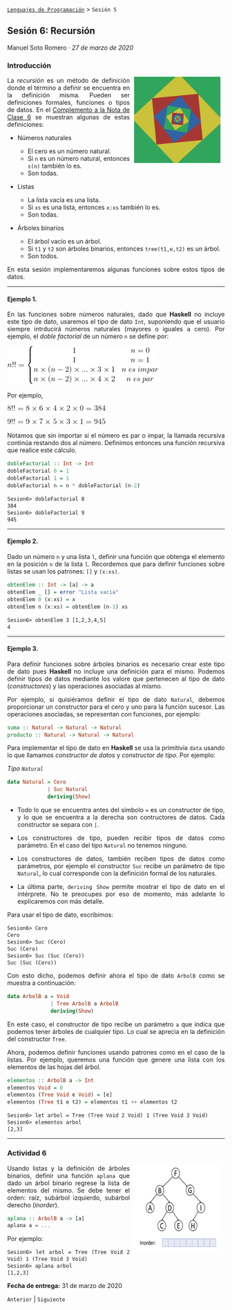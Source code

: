 [`Lenguajes de Programación`](../README.md) > `Sesión 5`

## Sesión 6: Recursión

Manuel Soto Romero · *27 de marzo de 2020*

### Introducción

<img src="imagenes/imagen1.gif" align="right" height="200" width="200" hspace="10">
<div style="text-align: justify;">

La *recursión* es un método de definición donde el término a definir se encuentra en la definición misma. Pueden ser
definiciones formales, funciones o tipos de datos. En el 
<a href="https://drive.google.com/open?id=11hPg9-duJeW_5PshoMPOFU3ma3686Iyt">Complemento a la Nota de Clase 6</a> se
muestran algunas de estas definiciones:

- Números naturales

   - El cero es un número natural.
   - Si `n` es un número natural, entonces `s(n)` también lo es.
   - Son todas.

- Listas

   - La lista vacía es una lista.
   - Si `xs` es una lista, entonces `x:xs` también lo es.
   - Son todas.

- Árboles binarios

	- El árbol vacío es un árbol.
	- Si `t1` y `t2` son árboles binarios, entonces `tree(t1,e,t2)` es un árbol.
	- Son todos.

En esta sesión implementaremos algunas funciones sobre estos tipos de datos.	

---

#### Ejemplo 1.
En las funciones sobre números naturales, dado que __Haskell__ no incluye este tipo de dato, usaremos el tipo de dato 
`Int`, suponiendo que el usuario siempre intrducirá números naturales (mayores o iguales a cero). Por ejemplo, el 
*doble factorial* de un número `n` se define por:

![imagen](imagenes/imagen2.gif)

Por ejemplo,

![imagen](imagenes/imagen3.gif)   

![imagen](imagenes/imagen4.gif)

Notamos que sin importar si el número es par o impar, la llamada recursiva continúa restando dos al número. Definimos 
entonces una función recursiva que realice este cálculo.

```haskell
dobleFactorial :: Int -> Int
dobleFactorial 0 = 1
dobleFactorial 1 = 1
dobleFactorial n = n * dobleFactorial (n-2)
```

```
Sesion6> dobleFactorial 8
384
Sesion6> dobleFactorial 9
945
```

---

#### Ejemplo 2.
Dado un número `n` y una lista `l`, definir una función que obtenga el elemento en la posición `n` de la lista `l`. 
Recordemos que para definir funciones sobre listas se usan los patrones: `[]` y `(x:xs)`.

```haskell
obtenElem :: Int -> [a] -> a
obtenElem _ [] = error "Lista vacía"
obtenElem 0 (x:xs) = x
obtenElem n (x:xs) = obtenElem (n-1) xs
```

```
Sesion6> obtenElem 3 [1,2,3,4,5]
4
```

---

#### Ejemplo 3.
Para definir funciones sobre árboles binarios es necesario crear este tipo de dato pues __Haskell__ no incluye una 
definición para el mismo. Podemos definir tipos de datos mediante los valore que pertenecen al tipo de dato 
(*constructores*) y las operaciones asociadas al mismo.

Por ejemplo, si quisiéramos definir el tipo de dato `Natural`, debemos proporcionar un constructor para el cero y uno 
para la función sucesor. Las operaciones asociadas, se representan con funciones, por ejemplo:

```haskell
suma :: Natural -> Natural -> Natural
producto :: Natural -> Natural -> Natural
```

Para implementar el tipo de dato en __Haskell__ se usa la primitivia `data` usando lo que llamamos *constructor de 
datos* y *constructor de tipo*. Por ejemplo:

*Tipo `Natural`*

```haskell
data Natural = Cero 
             | Suc Natural
             deriving(Show)
```

- Todo lo que se encuentra antes del símbolo `=` es un constructor de tipo, y lo que se encuentra a la derecha son 
contructores de datos. Cada constructor se separa con `|`.

- Los constructores de tipo, pueden recibir tipos de datos como parámetro. En el caso del tipo `Natural` no tenemos 
ninguno.

- Los constructores de datos, también reciben tipos de datos como parámetros, por ejemplo el constructor `Suc` recibe un 
parámetro de tipo `Natural`, lo cual corresponde con la definición formal de los naturales.

- La última parte, `deriving Show` permite mostrar el tipo de dato en el intérprete. No te preocupes por eso de momento, 
más adelante lo explicaremos con más detalle.

Para usar el tipo de dato, escribimos:

```
Sesion6> Cero
Cero
Sesion6> Suc (Cero)
Suc (Cero)
Sesion6> Suc (Suc (Cero))
Suc (Suc (Cero))
```

Con esto dicho, podemos definir ahora el tipo de dato `ArbolB` como se muestra a continuación:

```haskell
data ArbolB a = Void
              | Tree ArbolB a ArbolB
              deriving(Show)
```

En este caso, el constructor de tipo recibe un parámetro `a` que indica que podemos tener árboles de cualquier tipo. Lo
cual se aprecia en la definición del constructor `Tree`.

Ahora, podemos definir funciones usando patrones como en el caso de la listas. Por ejemplo, queremos una función que
genere una lista con los elementos de las hojas del árbol.

```haskell
elementos :: ArbolB a -> Int
elementos Void = 0
elementos (Tree Void e Void) = [e]
elementos (Tree t1 e t2) = elementos t1 ++ elementos t2
```

```
Sesion6> let arbol = Tree (Tree Void 2 Void) 1 (Tree Void 3 Void)
Sesion6> elementos arbol
[2,3]
```

---

### Actividad 6

<img src="imagenes/imagen6.gif" align="right" height="200" width="200" hspace="10">

Usando listas y la definición de árboles binarios, definir una función `aplana` que dado un árbol binario regrese la 
lista de elementos del mismo. Se debe tener el orden: raíz, subárbol izquierdo, subárbol derecho (*inorder*).

```haskell
aplana :: ArbolB a -> [a]
aplana a = ...
```

Por ejemplo:

```
Sesion6> let arbol = Tree (Tree Void 2 Void) 1 (Tree Void 3 Void)
Sesion6> aplana arbol
[1,2,3]
```

**Fecha de entrega:** 31 de marzo de 2020

</div>

`Anterior` | `Siguiente`